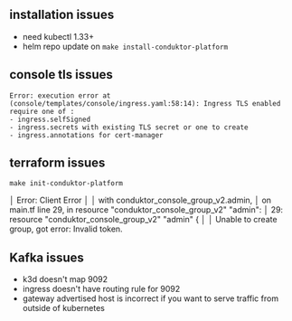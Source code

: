 ## installation issues

- need kubectl 1.33+
- helm repo update on `make install-conduktor-platform`

## console tls issues
```
Error: execution error at (console/templates/console/ingress.yaml:58:14): Ingress TLS enabled require one of : 
- ingress.selfSigned 
- ingress.secrets with existing TLS secret or one to create 
- ingress.annotations for cert-manager
```

## terraform issues

```
make init-conduktor-platform
```

│ Error: Client Error
│ 
│   with conduktor_console_group_v2.admin,
│   on main.tf line 29, in resource "conduktor_console_group_v2" "admin":
│   29: resource "conduktor_console_group_v2" "admin" {
│ 
│ Unable to create group, got error: Invalid token.

## Kafka issues

- k3d doesn't map 9092
- ingress doesn't have routing rule for 9092
- gateway advertised host is incorrect if you want to serve traffic from outside of kubernetes